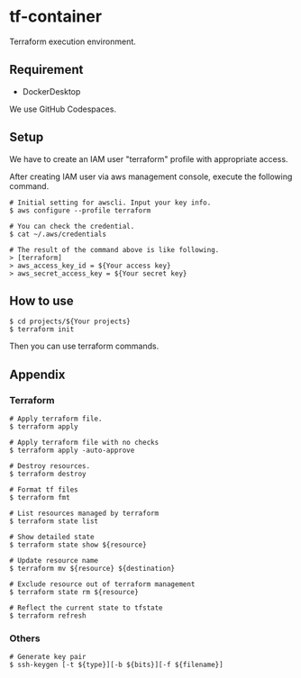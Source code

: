 # tf-container
Terraform execution environment.

## Requirement
- DockerDesktop

We use GitHub Codespaces.

## Setup
We have to create an IAM user "terraform" profile with appropriate access.

After creating IAM user via aws management console, execute the following command.

```
# Initial setting for awscli. Input your key info.
$ aws configure --profile terraform

# You can check the credential.
$ cat ~/.aws/credentials

# The result of the command above is like following.
> [terraform]
> aws_access_key_id = ${Your access key}
> aws_secret_access_key = ${Your secret key}
```

## How to use
```
$ cd projects/${Your projects}
$ terraform init
```
Then you can use terraform commands.

## Appendix
### Terraform
```
# Apply terraform file.
$ terraform apply

# Apply terraform file with no checks
$ terraform apply -auto-approve

# Destroy resources.
$ terraform destroy

# Format tf files
$ terraform fmt

# List resources managed by terraform
$ terraform state list

# Show detailed state
$ terraform state show ${resource}

# Update resource name
$ terraform mv ${resource} ${destination}

# Exclude resource out of terraform management
$ terraform state rm ${resource}

# Reflect the current state to tfstate
$ terraform refresh
```
### Others
```
# Generate key pair
$ ssh-keygen [-t ${type}][-b ${bits}][-f ${filename}]
```